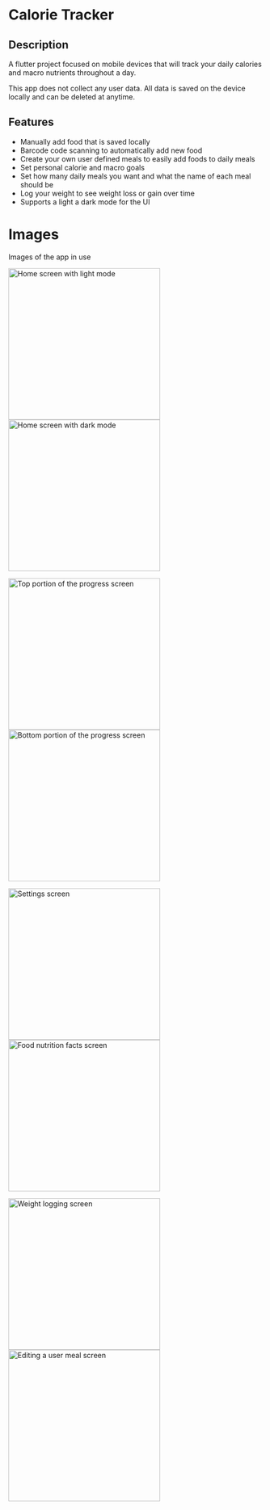 # Calorie Tracker

## Description
A flutter project focused on mobile devices that will track your daily calories and macro nutrients
throughout a day.

This app does not collect any user data. All data is saved on the device locally and
can be deleted at anytime.

## Features
- Manually add food that is saved locally
- Barcode code scanning to automatically add new food
- Create your own user defined meals to easily add foods to daily meals
- Set personal calorie and macro goals
- Set how many daily meals you want and what the name of each meal should be
- Log your weight to see weight loss or gain over time
- Supports a light a dark mode for the UI

# Images
Images of the app in use

<img src="Calorie_tracker_photos/Homescreen_light.png" alt="Home screen with light mode" width="300"> <img src="Calorie_tracker_photos/Homescreen_dark.png" alt="Home screen with dark mode" width="300">

<img src="Calorie_tracker_photos/progress_page_1.png" alt="Top portion of the progress screen" width="300"> <img src="Calorie_tracker_photos/progress_page_2.png" alt="Bottom portion of the progress screen" width="300">

<img src="Calorie_tracker_photos/settings_page.png" alt="Settings screen" width="300"> <img src="Calorie_tracker_photos/food_nutrition_facts.png" alt="Food nutrition facts screen" width="300">

<img src="Calorie_tracker_photos/weight_log.png" alt="Weight logging screen" width="300"> <img src="Calorie_tracker_photos/user_meal_edit.png" alt="Editing a user meal screen" width="300">
